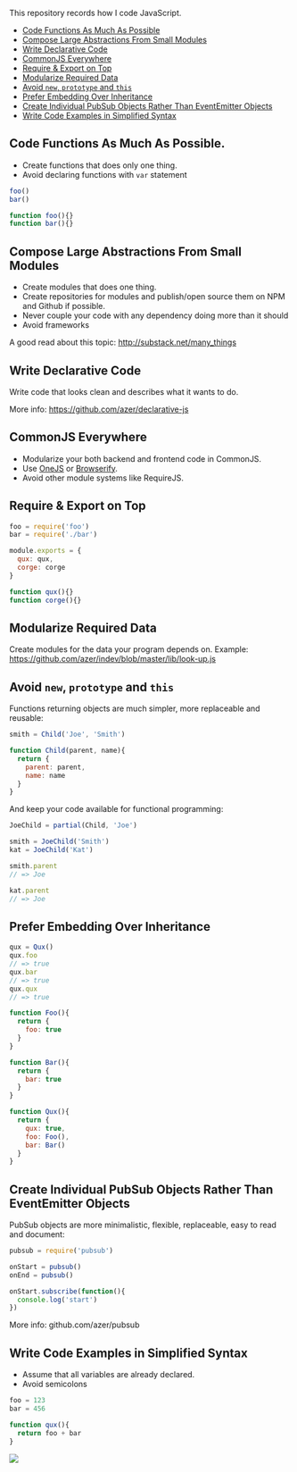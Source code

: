 This repository records how I code JavaScript.

* [Code Functions As Much As Possible](#code-functions-as-much-as-possible)
* [Compose Large Abstractions From Small Modules](#compose-large-abstractions-from-small-modules)
* [Write Declarative Code](#write-declarative-code)
* [CommonJS Everywhere](#commonjs-everywhere)
* [Require & Export on Top](#require--export-on-top)
* [Modularize Required Data](#modularize-required-data)
* [Avoid `new`, `prototype` and `this`](#avoid-new-prototype-and-this)
* [Prefer Embedding Over Inheritance](#prefer-embedding-over-inheritance)
* [Create Individual PubSub Objects Rather Than EventEmitter Objects](#pubsub)
* [Write Code Examples in Simplified Syntax](#write-code-examples-in-simplified-syntax)

## Code Functions As Much As Possible.

* Create functions that does only one thing.
* Avoid declaring functions with `var` statement

```js
foo()
bar()

function foo(){}
function bar(){}
```

## Compose Large Abstractions From Small Modules

* Create modules that does one thing. 
* Create repositories for modules and publish/open source them on NPM and Github if possible.
* Never couple your code with any dependency doing more than it should
* Avoid frameworks

A good read about this topic: http://substack.net/many_things

## Write Declarative Code

Write code that looks clean and describes what it wants to do. 

More info: https://github.com/azer/declarative-js

## CommonJS Everywhere

* Modularize your both backend and frontend code in CommonJS.
* Use [OneJS](http://github.com/azer/onejs) or [Browserify](http://github.com/substack/node-browserify). 
* Avoid other module systems like RequireJS.

## Require & Export on Top

```js
foo = require('foo')
bar = require('./bar')

module.exports = {
  qux: qux,
  corge: corge
}

function qux(){}
function corge(){}
```

## Modularize Required Data

Create modules for the data your program depends on. 
Example: https://github.com/azer/indev/blob/master/lib/look-up.js

## Avoid `new`, `prototype` and `this`

Functions returning objects are much simpler, more replaceable and reusable:

```js
smith = Child('Joe', 'Smith')

function Child(parent, name){
  return {
    parent: parent,
    name: name
  }
}
```

And keep your code available for functional programming:

```js
JoeChild = partial(Child, 'Joe')

smith = JoeChild('Smith')
kat = JoeChild('Kat')

smith.parent
// => Joe

kat.parent
// => Joe
```

## Prefer Embedding Over Inheritance

```js
qux = Qux()
qux.foo
// => true
qux.bar
// => true
qux.qux
// => true

function Foo(){
  return {
    foo: true
  }  
}

function Bar(){
  return {
    bar: true
  }
}

function Qux(){
  return {
    qux: true,
    foo: Foo(),
    bar: Bar()
  }
}

```

<a name="pubsub"></a>
## Create Individual PubSub Objects Rather Than EventEmitter Objects

PubSub objects are more minimalistic, flexible, replaceable, easy to read and document:

```js
pubsub = require('pubsub')

onStart = pubsub()
onEnd = pubsub()

onStart.subscribe(function(){
  console.log('start')
})
```

More info: github.com/azer/pubsub


## Write Code Examples in Simplified Syntax

* Assume that all variables are already declared.
* Avoid semicolons

```js
foo = 123
bar = 456

function qux(){
  return foo + bar
}
```

![](https://dl.dropboxusercontent.com/s/prfjx7c33zm8x9o/npmel_0.jpg)
